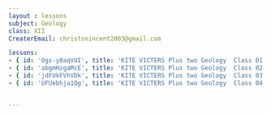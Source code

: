 ```yaml
--- 
layout : lessons 
subject: Geology
class: XII
CreaterEmail: christovincent2003@gmail.com

lessons:
- { id: 'Ogs-y0aqVUI', title: 'KITE VICTERS Plus two Geology  Class 01 (First Bell-ഫസ്റ്റ് ബെല്‍)' }
- { id: 'abgmHzgaMcE', title: 'KITE VICTERS Plus two Geology  Class 02 (First Bell-ഫസ്റ്റ് ബെല്‍)' }
- { id: 'jdFUkFVhVDk', title: 'KITE VICTERS Plus two Geology  Class 03 (First Bell-ഫസ്റ്റ് ബെല്‍)' }
- { id: 'UFUebhja1Og', title: 'KITE VICTERS Plus two Geology  Class 04 (First Bell-ഫസ്റ്റ് ബെല്‍)' }


---
```

